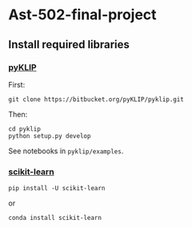 # Ast-502-final-project

## Install required libraries

### [pyKLIP](http://pyklip.readthedocs.io/en/latest/install.html)

First:

    git clone https://bitbucket.org/pyKLIP/pyklip.git

Then:

    cd pyklip
    python setup.py develop

See notebooks in `pyklip/examples`.

### [scikit-learn](http://scikit-learn.org/stable/install.html)

    pip install -U scikit-learn

or

    conda install scikit-learn